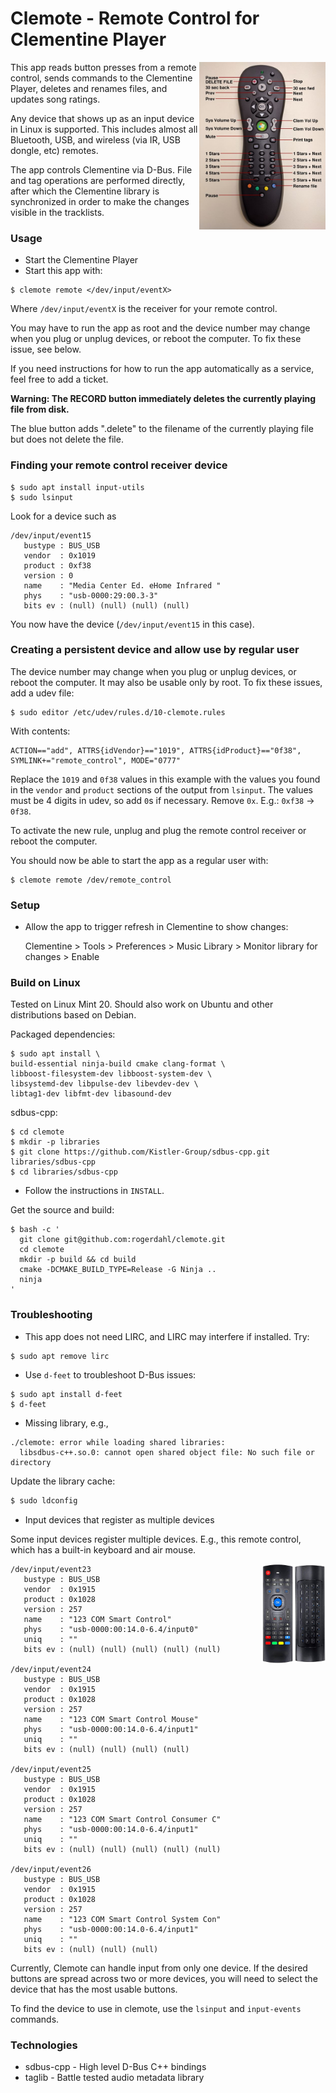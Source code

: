 # Clemote - Remote Control for Clementine Player

<img align="right" width="40%" src="./assets/remote-labels.jpg">

This app reads button presses from a remote control, sends commands to the Clementine Player, deletes and renames files, and updates song ratings.

Any device that shows up as an input device in Linux is supported. This includes almost all Bluetooth, USB, and wireless (via IR, USB dongle, etc) remotes.

The app controls Clementine via D-Bus. File and tag operations are performed directly, after which the Clementine library is synchronized in order to make the changes visible in the tracklists.


### Usage

* Start the Clementine Player
* Start this app with:

```shell
$ clemote remote </dev/input/eventX>
```

Where `/dev/input/eventX` is the receiver for your remote control.

You may have to run the app as root and the device number may change when you plug or unplug devices, or reboot the computer. To fix these issue, see below.

If you need instructions for how to run the app automatically as a service, feel free to add a ticket.

**Warning: The RECORD button immediately deletes the currently playing file from disk.**

The blue button adds ".delete" to the filename of the currently playing file but does not delete the file.

### Finding your remote control receiver device

```shell
$ sudo apt install input-utils
$ sudo lsinput
```

Look for a device such as

```shell
/dev/input/event15
   bustype : BUS_USB
   vendor  : 0x1019
   product : 0xf38
   version : 0
   name    : "Media Center Ed. eHome Infrared "
   phys    : "usb-0000:29:00.3-3"
   bits ev : (null) (null) (null) (null)
```

You now have the device (`/dev/input/event15` in this case).


### Creating a persistent device and allow use by regular user

The device number may change when you plug or unplug devices, or reboot the computer. It may also be usable only by root. To fix these issues, add a udev file:

```shell
$ sudo editor /etc/udev/rules.d/10-clemote.rules
```

With contents:

```shell
ACTION=="add", ATTRS{idVendor}=="1019", ATTRS{idProduct}=="0f38", SYMLINK+="remote_control", MODE="0777"
```

Replace the `1019` and `0f38` values in this example with the values you found in the `vendor` and `product` sections of the output from `lsinput`. The values must be 4 digits in udev, so add `0`s if necessary. Remove `0x`. E.g.: `0xf38` -> `0f38`.

To activate the new rule, unplug and plug the remote control receiver or reboot the computer.

You should now be able to start the app as a regular user with:

```shell
$ clemote remote /dev/remote_control
```

### Setup

* Allow the app to trigger refresh in Clementine to show changes:


    Clementine > Tools > Preferences > Music Library
        > Monitor library for changes > Enable


### Build on Linux

Tested on Linux Mint 20. Should also work on Ubuntu and other distributions based on Debian.

Packaged dependencies:

```shell
$ sudo apt install \ 
build-essential ninja-build cmake clang-format \
libboost-filesystem-dev libboost-system-dev \
libsystemd-dev libpulse-dev libevdev-dev \
libtag1-dev libfmt-dev libasound-dev
```

sdbus-cpp:

```shell
$ cd clemote
$ mkdir -p libraries
$ git clone https://github.com/Kistler-Group/sdbus-cpp.git libraries/sdbus-cpp
$ cd libraries/sdbus-cpp
```

- Follow the instructions in `INSTALL`.

Get the source and build:

```shell
$ bash -c '
  git clone git@github.com:rogerdahl/clemote.git 
  cd clemote
  mkdir -p build && cd build
  cmake -DCMAKE_BUILD_TYPE=Release -G Ninja ..
  ninja
'
```

### Troubleshooting

* This app does not need LIRC, and LIRC may interfere if installed. Try:

```shell
$ sudo apt remove lirc
```

* Use `d-feet` to troubleshoot D-Bus issues:

```shell
$ sudo apt install d-feet
$ d-feet
```

* Missing library, e.g.,

```
./clemote: error while loading shared libraries: 
  libsdbus-c++.so.0: cannot open shared object file: No such file or directory
```  

Update the library cache:

```bash
$ sudo ldconfig
```

* Input devices that register as multiple devices

Some input devices register multiple devices. E.g., this remote control, which has a built-in keyboard and air mouse.

<img align="right" width="20%" src="./assets/airmouse.png">

```shell
/dev/input/event23
   bustype : BUS_USB
   vendor  : 0x1915
   product : 0x1028
   version : 257
   name    : "123 COM Smart Control"
   phys    : "usb-0000:00:14.0-6.4/input0"
   uniq    : ""
   bits ev : (null) (null) (null) (null) (null)

/dev/input/event24
   bustype : BUS_USB
   vendor  : 0x1915
   product : 0x1028
   version : 257
   name    : "123 COM Smart Control Mouse"
   phys    : "usb-0000:00:14.0-6.4/input1"
   uniq    : ""
   bits ev : (null) (null) (null) (null)

/dev/input/event25
   bustype : BUS_USB
   vendor  : 0x1915
   product : 0x1028
   version : 257
   name    : "123 COM Smart Control Consumer C"
   phys    : "usb-0000:00:14.0-6.4/input1"
   uniq    : ""
   bits ev : (null) (null) (null) (null) (null)

/dev/input/event26
   bustype : BUS_USB
   vendor  : 0x1915
   product : 0x1028
   version : 257
   name    : "123 COM Smart Control System Con"
   phys    : "usb-0000:00:14.0-6.4/input1"
   uniq    : ""
   bits ev : (null) (null) (null)
```

Currently, Clemote can handle input from only one device. If the desired buttons are spread across two or more devices, you will need to select the device that has the most usable buttons.

To find the device to use in clemote, use the `lsinput` and `input-events` commands.

### Technologies

* sdbus-cpp - High level D-Bus C++ bindings
* taglib - Battle tested audio metadata library
